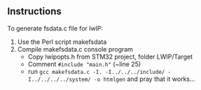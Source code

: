 ## Instructions
To generate fsdata.c file for lwIP:

1) Use the Perl script makefsdata
2) Compile makefsdata.c console program
    - Copy lwipopts.h from STM32 project, folder LWIP/Target
    - Comment `#include "main.h"` (~line 25) 
    - run
    `gcc makefsdata.c -I. -I../../../include/ -I../../../../system/ -o htmlgen` and pray that it works...
